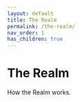 ```yaml
---
layout: default
title: The Realm
permalink: /the-realm/
nav_order: 1
has_children: true
---
```


# The Realm

How the Realm works.
